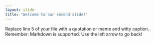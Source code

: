 ```yaml
---
layout: slide
title: "Welcome to our second slide!"
---
```

Replace line 5 of your file with a quotation or meme and witty caption. Remember: Markdown is supported.
Use the left arrow to go back!
